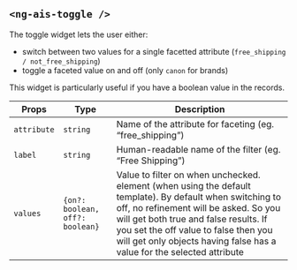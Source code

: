 ## `<ng-ais-toggle />`

The toggle widget lets the user either:

* switch between two values for a single facetted attribute (`free_shipping / not_free_shipping`)
* toggle a faceted value on and off (only `canon` for brands)

This widget is particularly useful if you have a boolean value in the records.

| Props           | Type                            | Description
| -               | -                               | -
| `attribute`     | `string`                        | Name of the attribute for faceting (eg. “free_shipping”)
| `label`         | `string`                        | Human-readable name of the filter (eg. “Free Shipping”)
| `values`        | `{on?: boolean, off?: boolean}` | Value to filter on when unchecked. element (when using the default template). By default when switching to off, no refinement will be asked. So you will get both true and false results. If you set the off value to false then you will get only objects having false has a value for the selected attribute
